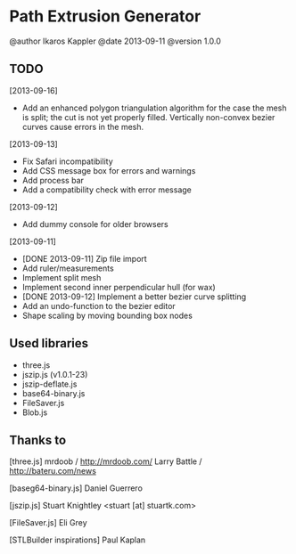 
Path Extrusion Generator
========================

@author   Ikaros Kappler
@date     2013-09-11
@version  1.0.0


TODO
----
[2013-09-16]
 - Add an enhanced polygon triangulation algorithm for the case
   the mesh is split; the cut is not yet properly filled. Vertically
   non-convex bezier curves cause errors in the mesh.

[2013-09-13]
 - Fix Safari incompatibility
 - Add CSS message box for errors and warnings
 - Add process bar
 - Add a compatibility check with error message

[2013-09-12]
 - Add dummy console for older browsers

[2013-09-11]
 - [DONE 2013-09-11] 
   Zip file import
 - Add ruler/measurements
 - Implement split mesh
 - Implement second inner perpendicular hull (for wax)
 - [DONE 2013-09-12] 
   Implement a better bezier curve splitting
 - Add an undo-function to the bezier editor
 - Shape scaling by moving bounding box nodes




Used libraries
--------------

 - three.js
 - jszip.js (v1.0.1-23)
 - jszip-deflate.js
 - base64-binary.js
 - FileSaver.js
 - Blob.js





Thanks to
---------
 
 [three.js]
   mrdoob / http://mrdoob.com/ 
   Larry Battle / http://bateru.com/news

 [baseg64-binary.js]
   Daniel Guerrero

 [jszip.js]
   Stuart Knightley <stuart [at] stuartk.com>

 [FileSaver.js]
  Eli Grey

 [STLBuilder inspirations]
   Paul Kaplan
 



